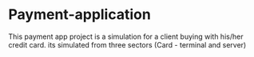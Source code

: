 # Payment-application

This payment app project is a simulation for a client buying with his/her credit card. its simulated from three sectors (Card - terminal and server)
